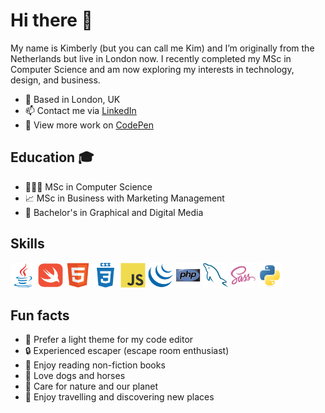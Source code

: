 # Hi there 👋

My name is Kimberly (but you can call me Kim) and I’m originally from the Netherlands but live in London now. I recently completed my MSc in Computer Science and am now exploring my interests in technology, design, and business.

* 📍 Based in London, UK
* 📫 Contact me via [LinkedIn](https://www.linkedin.com/in/kim-d/)
* 👾 View more work on [CodePen](https://codepen.io/Kidijkmans)

## Education 🎓

* 👩🏻‍💻 MSc in Computer Science
* 📈 MSc in Business with Marketing Management
* 🎨 Bachelor's in Graphical and Digital Media

## Skills

<div>
    <img src="https://github.com/devicons/devicon/blob/master/icons/java/java-original.svg" title="Java" alt="Java" width="40" height="40"/>
    <img src="https://github.com/devicons/devicon/blob/master/icons/swift/swift-original.svg" title="Swift" alt="Swift" width="40" height="40"/>
    <img src="https://github.com/devicons/devicon/blob/master/icons/html5/html5-original.svg" title="HTML5" alt="HTML" width="40" height="40"/>
    <img src="https://github.com/devicons/devicon/blob/master/icons/css3/css3-plain-wordmark.svg"  title="CSS3" alt="CSS" width="40" height="40"/>
    <img src="https://github.com/devicons/devicon/blob/master/icons/javascript/javascript-original.svg" title="JavaScript" alt="JavaScript" width="40" height="40"/>
    <img src="https://github.com/devicons/devicon/blob/master/icons/jquery/jquery-original.svg" title="jQuery" alt="jQuery" width="40" height="40"/>
    <img src="https://github.com/devicons/devicon/blob/master/icons/php/php-original.svg" title="PHP" alt="PHP" width="40" height="40"/>
    <img src="https://github.com/devicons/devicon/blob/master/icons/mysql/mysql-original.svg" title="MySQL" alt="MySQL" width="40" height="40"/>
    <img src="https://github.com/devicons/devicon/blob/master/icons/sass/sass-original.svg" title="Sass" alt="Sass" width="40" height="40"/>
    <img src="https://github.com/devicons/devicon/blob/master/icons/python/python-original.svg" title="Python" alt="Python" width="40" height="40"/>

</div>

## Fun facts

* 🤍 Prefer a light theme for my code editor
* 🔒 Experienced escaper (escape room enthusiast)
* 📖 Enjoy reading non-fiction books
* 🐶 Love dogs and horses
* 🌱 Care for nature and our planet
* 🚀 Enjoy travelling and discovering new places
